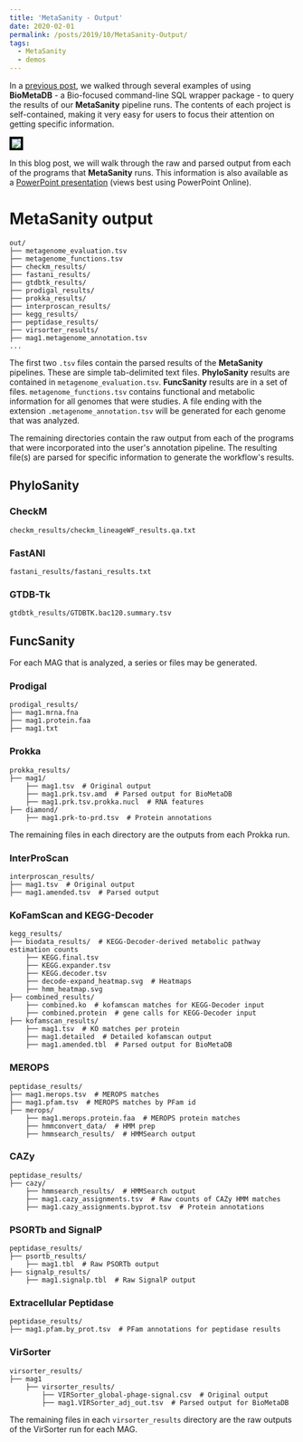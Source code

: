 ```yaml
---
title: 'MetaSanity - Output'
date: 2020-02-01
permalink: /posts/2019/10/MetaSanity-Output/
tags:
  - MetaSanity
  - demos
---
```


In a [previous post](https://cjneely10.github.io/posts/2019/10/MetaSanity-Demo-BioMetaDB/), we walked through several examples of using **BioMetaDB** - a Bio-focused command-line SQL wrapper package - to query the results of our **MetaSanity** pipeline runs. The contents of each project is self-contained, making it very easy for users to focus their attention on getting specific information.

<img src="https://cjneely10.github.io/files/Figure1-Workflow.png" style="border:4px solid black">

In this blog post, we will walk through the raw and parsed output from each of the programs that **MetaSanity** runs. This information is also available as a [PowerPoint presentation](https://1drv.ms/p/s!AliNbVaBWXheiagJZmV_9pGlzOoXYw) (views best using PowerPoint Online).

# MetaSanity output

<pre><code>out/
├── metagenome_evaluation.tsv
├── metagenome_functions.tsv
├── checkm_results/
├── fastani_results/
├── gtdbtk_results/
├── prodigal_results​/
├── prokka_results​/
├── interproscan_results​/
├── kegg_results​/
├── peptidase_results​/
├── virsorter_results/
├── mag1.metagenome_annotation.tsv
...</code></pre>

The first two `.tsv` files contain the parsed results of the **MetaSanity** pipelines. These are simple tab-delimited text files. **PhyloSanity** results are contained in `metagenome_evaluation.tsv`. **FuncSanity** results are in a set of files. `metagenome_functions.tsv` contains functional and metabolic information for all genomes that were studies. A file ending with the extension `.metagenome_annotation.tsv` will be generated for each genome that was analyzed.

The remaining directories contain the raw output from each of the programs that were incorporated into the user's annotation pipeline. The resulting file(s) are parsed for specific information to generate the workflow's results.

## PhyloSanity

### CheckM

`checkm_results/checkm_lineageWF_results.qa.txt`

### FastANI

`fastani_results/fastani_results.txt`

### GTDB-Tk

`gtdbtk_results/GTDBTK.bac120.summary.tsv`


## FuncSanity

For each MAG that is analyzed, a series or files may be generated.

### Prodigal

<pre><code>prodigal_results/
├── mag1.mrna.fna
├── mag1.protein.faa
├── mag1.txt</code></pre>

### Prokka

<pre><code>prokka_results/
├── mag1/
	├── mag1.tsv  # Original output
	├── mag1.prk.tsv.amd  # Parsed output for BioMetaDB
	├── mag1.prk.tsv.prokka.nucl  # RNA features
├── diamond/
	├── mag1.prk-to-prd.tsv  # Protein annotations</code></pre>

The remaining files in each directory are the outputs from each Prokka run.

### InterProScan

<pre><code>interproscan_results/
├── mag1.tsv  # Original output
├── mag1.amended.tsv  # Parsed output</code></pre>


### KoFamScan and KEGG-Decoder

<pre><code>kegg_results/
├── biodata_results/  # KEGG-Decoder-derived metabolic pathway estimation counts
	├── KEGG.final.tsv
	├── KEGG.expander.tsv 
	├── KEGG.decoder.tsv  
	├── decode-expand_heatmap.svg  # Heatmaps
	├── hmm_heatmap.svg
├── combined_results/
	├── combined.ko  # kofamscan matches for KEGG-Decoder input
	├── combined.protein  # gene calls for KEGG-Decoder input
├── kofamscan_results/
	├── mag1.tsv  # KO matches per protein
	├── mag1.detailed  # Detailed kofamscan output
	├── mag1.amended.tbl  # Parsed output for BioMetaDB</code></pre>

### MEROPS

<pre><code>peptidase_results/
├── mag1.merops.tsv  # MEROPS matches
├── mag1.pfam.tsv  # MEROPS matches by PFam id
├── merops/
	├── mag1.merops.protein.faa  # MEROPS protein matches
	├── hmmconvert_data/  # HMM prep
	├── hmmsearch_results/  # HMMSearch output</code></pre>

### CAZy

<pre><code>peptidase_results/
├── cazy/
	├── hmmsearch_results/  # HMMSearch output
	├── mag1.cazy_assignments.tsv  # Raw counts of CAZy HMM matches
	├── mag1.cazy_assignments.byprot.tsv  # Protein annotations</code></pre>

### PSORTb and SignalP

<pre><code>peptidase_results/
├── psortb_results/
	├── mag1.tbl  # Raw PSORTb output
├── signalp_results/
	├── mag1.signalp.tbl  # Raw SignalP output</code></pre>

### Extracellular Peptidase

<pre><code>peptidase_results/
├── mag1.pfam.by_prot.tsv  # PFam annotations for peptidase results</code></pre>

### VirSorter

<pre><code>virsorter_results/
├── mag1
	├── virsorter_results/
		├── VIRSorter_global-phage-signal.csv  # Original output
		├── mag1.VIRSorter_adj_out.tsv  # Parsed output for BioMetaDB</code></pre>

The remaining files in each `virsorter_results` directory are the raw outputs of the VirSorter run for each MAG.
